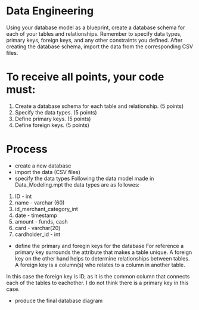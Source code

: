 # Data Engineering
Using your database model as a blueprint, create a database schema for each of your tables and relationships. Remember to specify data types, primary keys, foreign keys, and any other constraints you defined. After creating the database schema, import the data from the corresponding CSV files.

# To receive all points, your code must:
1. Create a database schema for each table and relationship. (5 points)
2. Specify the data types. (5 points)
3. Define primary keys. (5 points)
4. Define foreign keys. (5 points)

# Process
- create a new database
- import the data (CSV files)
- specify the data types
Following the data model made in Data_Modeling.mpt the data types are as followes:
1. ID - int
2. name - varchar (60)
3. id_merchant_category_int
4. date - timestamp
5. amount - funds, cash 
6. card - varchar(20)
7. cardholder_id - int
- define the primary and foregin keys for the database
For reference a primary key surrounds the attribute that makes a table unique. A foreign key on the other hand helps to determine relationships between tables. A foreign key is a column(s) who relates to a column in another table. 

In this case the foreign key is ID, as it is the common column that connects each of the tables to eachother. I do not think there is a primary key in this case. 

- produce the final database diagram 
